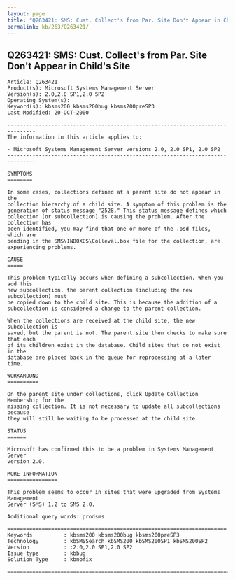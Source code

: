 ```yaml
---
layout: page
title: "Q263421: SMS: Cust. Collect's from Par. Site Don't Appear in Child's Site"
permalink: kb/263/Q263421/
---
```


## Q263421: SMS: Cust. Collect's from Par. Site Don't Appear in Child's Site

	Article: Q263421
	Product(s): Microsoft Systems Management Server
	Version(s): 2.0,2.0 SP1,2.0 SP2
	Operating System(s): 
	Keyword(s): kbsms200 kbsms200bug kbsms200preSP3
	Last Modified: 20-OCT-2000
	
	-------------------------------------------------------------------------------
	The information in this article applies to:
	
	- Microsoft Systems Management Server versions 2.0, 2.0 SP1, 2.0 SP2 
	-------------------------------------------------------------------------------
	
	SYMPTOMS
	========
	
	In some cases, collections defined at a parent site do not appear in the
	collection hierarchy of a child site. A symptom of this problem is the
	generation of status message "2528." This status message defines which
	collection (or subcollection) is causing the problem. After the collection has
	been identified, you may find that one or more of the .psd files, which are
	pending in the SMS\INBOXES\Colleval.box file for the collection, are
	experiencing problems.
	
	CAUSE
	=====
	
	This problem typically occurs when defining a subcollection. When you add this
	new subcollection, the parent collection (including the new subcollection) must
	be copied down to the child site. This is because the addition of a
	subcollection is considered a change to the parent collection.
	
	When the collections are received at the child site, the new subcollection is
	saved, but the parent is not. The parent site then checks to make sure that each
	of its children exist in the database. Child sites that do not exist in the
	database are placed back in the queue for reprocessing at a later time.
	
	WORKAROUND
	==========
	
	On the parent site under collections, click Update Collection Membership for the
	missing collection. It is not necessary to update all subcollections because
	they will still be waiting to be processed at the child site.
	
	STATUS
	======
	
	Microsoft has confirmed this to be a problem in Systems Management Server
	version 2.0.
	
	MORE INFORMATION
	================
	
	This problem seems to occur in sites that were upgraded from Systems Management
	Server (SMS) 1.2 to SMS 2.0.
	
	Additional query words: prodsms
	
	======================================================================
	Keywords          : kbsms200 kbsms200bug kbsms200preSP3 
	Technology        : kbSMSSearch kbSMS200 kbSMS200SP1 kbSMS200SP2
	Version           : :2.0,2.0 SP1,2.0 SP2
	Issue type        : kbbug
	Solution Type     : kbnofix
	
	=============================================================================
	
